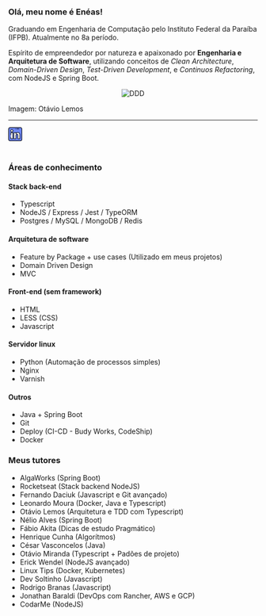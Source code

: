 ### Olá, meu nome é Enéas!

Graduando em Engenharia de Computação pelo Instituto Federal da Paraíba (IFPB). Atualmente no 8a período.

Espírito de empreendedor por natureza e apaixonado por <b>Engenharia e Arquitetura de Software</b>, utilizando conceitos de _Clean Architecture_, _Domain-Driven Design_, _Test-Driven Development_, e _Continuos Refactoring_, com NodeJS e Spring Boot.

<p align="center">
<img alt="DDD" width="550px" height="550px" src="https://raw.githubusercontent.com/venzel/venzel/master/images/clean.svg" />
</p>

Imagem: Otávio Lemos

<hr>
<a href="https://www.linkedin.com/in/venzel/">
  <img alt="Enéas Almeida | Linkedin" width="28px" height="28px" src="https://raw.githubusercontent.com/leftabn/leftabn/master/Icons/linkedin.svg" />
</a><br><br>

### Áreas de conhecimento

#### Stack back-end

-   Typescript
-   NodeJS / Express / Jest / TypeORM
-   Postgres / MySQL / MongoDB / Redis

#### Arquitetura de software

-   Feature by Package + use cases (Utilizado em meus projetos)
-   Domain Driven Design
-   MVC

#### Front-end (sem framework)

-   HTML
-   LESS (CSS)
-   Javascript

#### Servidor linux

-   Python (Automação de processos simples)
-   Nginx
-   Varnish

#### Outros

-   Java + Spring Boot
-   Git
-   Deploy (CI-CD - Budy Works, CodeShip)
-   Docker

### Meus tutores

- AlgaWorks (Spring Boot)
- Rocketseat (Stack backend NodeJS)
- Fernando Daciuk (Javascript e Git avançado)
- Leonardo Moura (Docker, Java e Typescript)
- Otávio Lemos (Arquitetura e TDD com Typescript)
- Nélio Alves (Spring Boot)
- Fábio Akita (Dicas de estudo Pragmático)
- Henrique Cunha (Algorítmos)
- César Vasconcelos (Java)
- Otávio Miranda (Typescript + Padões de projeto)
- Erick Wendel (NodeJS avançado)
- Linux Tips (Docker, Kubernetes)
- Dev Soltinho (Javascript)
- Rodrigo Branas (Javascript)
- Jonathan Baraldi (DevOps com Rancher, AWS e GCP)
- CodarMe (NodeJS)
